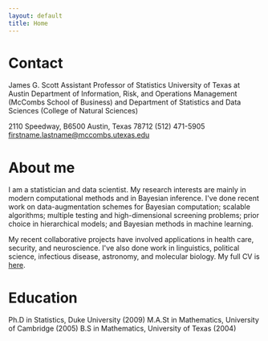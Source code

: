 ```yaml
---
layout: default
title: Home
---
```


# Contact
James G. Scott
Assistant Professor of Statistics
University of Texas at Austin 
Department of Information, Risk, and Operations Management (McCombs School of Business)
  and Department of Statistics and Data Sciences (College of Natural Sciences)

2110 Speedway, B6500
Austin, Texas 78712
(512) 471-5905
firstname.lastname@mccombs.utexas.edu

# About me
I am a statistician and data scientist.  My research interests are mainly in modern computational methods and in Bayesian inference.  I've done recent work on data-augmentation schemes for Bayesian computation; scalable algorithms; multiple testing and high-dimensional screening problems; prior choice in hierarchical models; and Bayesian methods in machine learning.

My recent collaborative projects have involved applications in health care, security, and neuroscience.  I've also done work in linguistics, political science, infectious disease, astronomy, and molecular biology.  My full CV is [here](files/jamesscottcv.pdf).

# Education
  Ph.D in Statistics, Duke University (2009)
  M.A.St in Mathematics, University of Cambridge (2005)
  B.S in Mathematics, University of Texas (2004)


